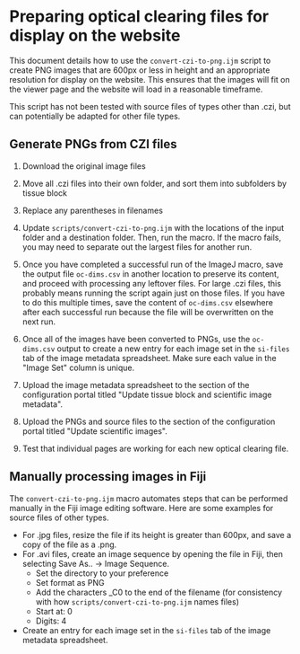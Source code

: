# Preparing optical clearing files for display on the website
This document details how to use the `convert-czi-to-png.ijm` script to create PNG images that are 600px or less in height and an appropriate resolution for display on the website. This ensures that the images will fit on the viewer page and the website will load in a reasonable timeframe.

This script has not been tested with source files of types other than .czi, but can potentially be adapted for other file types.

## Generate PNGs from CZI files

1. Download the original image files

2. Move all .czi files into their own folder, and sort them into subfolders by tissue block

3. Replace any parentheses in filenames

4. Update `scripts/convert-czi-to-png.ijm` with the locations of the input folder and a destination folder. Then, run the macro. If the macro fails, you may need to separate out the largest files for another run.

5. Once you have completed a successful run of the ImageJ macro, save the output file `oc-dims.csv` in another location to preserve its content, and proceed with processing any leftover files. For large .czi files, this probably means running the script again just on those files. If you have to do this multiple times, save the content of `oc-dims.csv` elsewhere after each successful run because the file will be overwritten on the next run. 

6. Once all of the images have been converted to PNGs, use the `oc-dims.csv` output to create a new entry for each image set in the `si-files` tab of the image metadata spreadsheet. Make sure each value in the "Image Set" column is unique.

7. Upload the image metadata spreadsheet to the section of the configuration portal titled "Update tissue block and scientific image metadata".

8. Upload the PNGs and source files to the section of the configuration portal titled "Update scientific images".

9. Test that individual pages are working for each new optical clearing file.

## Manually processing images in Fiji
The `convert-czi-to-png.ijm` macro automates steps that can be performed manually in the Fiji image editing software. Here are some examples for source files of other types.
  * For .jpg files, resize the file if its height is greater than 600px, and save a copy of the file as a .png.
  * For .avi files, create an image sequence by opening the file in Fiji, then selecting Save As.. -> Image Sequence. 
    * Set the directory to your preference
    * Set format as PNG
    * Add the characters _C0 to the end of the filename (for consistency with how `scripts/convert-czi-to-png.ijm` names files)
    * Start at: 0
    * Digits: 4
  * Create an entry for each image set in the `si-files` tab of the image metadata spreadsheet.
